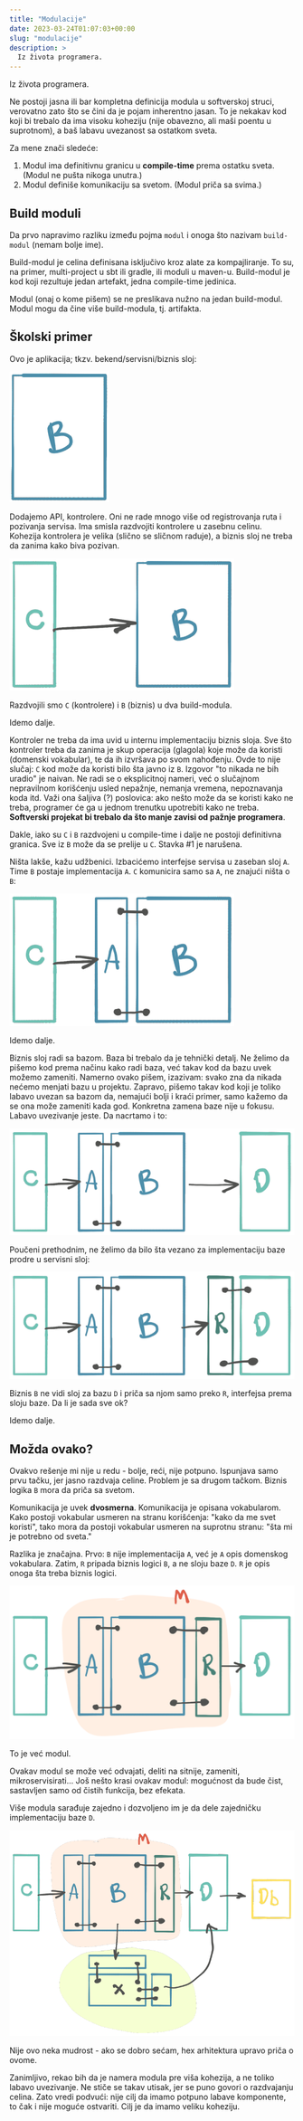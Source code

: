 ```yaml
---
title: "Modulacije"
date: 2023-03-24T01:07:03+00:00
slug: "modulacije"
description: >
  Iz života programera.
---
```


Iz života programera.

Ne postoji jasna ili bar kompletna definicija modula u softverskoj struci, verovatno zato što se čini da je pojam  inherentno jasan. To je nekakav kod koji bi trebalo da ima visoku koheziju (nije obavezno, ali maši poentu u suprotnom), a baš labavu uvezanost sa ostatkom sveta.

Za mene znači sledeće:

1. Modul ima definitivnu granicu u **compile-time** prema ostatku sveta. (Modul ne pušta nikoga unutra.)
2. Modul definiše komunikaciju sa svetom. (Modul priča sa svima.)

## Build moduli

Da prvo napravimo razliku između pojma `modul` i onoga što nazivam `build-modul` (nemam bolje ime).

Build-modul je celina definisana isključivo kroz alate za kompajliranje. To su, na primer, multi-project u sbt ili gradle, ili moduli u maven-u. Build-modul je kod koji rezultuje jedan artefakt, jedna compile-time jedinica.

Modul (onaj o kome pišem) se ne preslikava nužno na jedan build-modul. Modul mogu da čine više build-modula, tj. artifakta.

## Školski primer

Ovo je aplikacija; tkzv. bekend/servisni/biznis sloj:

![](m1.png)

Dodajemo API, kontrolere. Oni ne rade mnogo više od registrovanja ruta i pozivanja servisa. Ima smisla razdvojiti kontrolere u zasebnu celinu. Kohezija kontrolera je velika (slično se sličnom raduje), a biznis sloj ne treba da zanima kako biva pozivan.

![](m2.png)

Razdvojili smo `C` (kontrolere) i `B` (biznis) u dva build-modula.

Idemo dalje.

Kontroler ne treba da ima uvid u internu implementaciju biznis sloja. Sve što kontroler treba da zanima je skup operacija (glagola) koje može da koristi (domenski vokabular), te da ih izvršava po svom nahođenju. Ovde to nije slučaj: `C` kod može da koristi bilo šta javno iz `B`. Izgovor "to nikada ne bih uradio" je naivan. Ne radi se o eksplicitnoj nameri, već o slučajnom nepravilnom korišćenju usled nepažnje, nemanja vremena, nepoznavanja koda itd. Važi ona šaljiva (?) poslovica: ako nešto može da se koristi kako ne treba, programer će ga u jednom trenutku upotrebiti kako ne treba. **Softverski projekat bi trebalo da što manje zavisi od pažnje programera**.

Dakle, iako su `C` i `B` razdvojeni u compile-time i dalje ne postoji definitivna granica. Sve iz `B` može da se prelije u `C`. Stavka #1 je narušena.

Ništa lakše, kažu udžbenici. Izbacićemo interfejse servisa u zaseban sloj `A`. Time `B` postaje implementacija `A`. `C` komunicira samo sa `A`, ne znajući ništa o `B`:

![](m3.png)

Idemo dalje.

Biznis sloj radi sa bazom. Baza bi trebalo da je tehnički detalj. Ne želimo da pišemo kod prema načinu kako radi baza, već takav kod da bazu uvek možemo zameniti. Namerno ovako pišem, izazivam: svako zna da nikada nećemo menjati bazu u projektu. Zapravo, pišemo takav kod koji je toliko labavo uvezan sa bazom da, nemajući bolji i kraći primer, samo kažemo da se ona može zameniti kada god. Konkretna zamena baze nije u fokusu. Labavo uvezivanje jeste. Da nacrtamo i to:

![](m4.png)

Poučeni prethodnim, ne želimo da bilo šta vezano za implementaciju baze prodre u servisni sloj:

![](m5.png)

Biznis `B` ne vidi sloj za bazu `D` i priča sa njom samo preko `R`, interfejsa prema sloju baze. Da li je sada sve ok?

Idemo dalje.

## Možda ovako?

Ovakvo rešenje mi nije u redu - bolje, reći, nije potpuno. Ispunjava samo prvu tačku, jer jasno razdvaja celine. Problem je sa drugom tačkom. Biznis logika `B` mora da priča sa svetom.

Komunikacija je uvek **dvosmerna**. Komunikacija je opisana vokabularom. Kako postoji vokabular usmeren na stranu korišćenja: "kako da me svet koristi", tako mora da postoji vokabular usmeren na suprotnu stranu: "šta mi je potrebno od sveta."

Razlika je značajna. Prvo: `B` nije implementacija `A`, već je `A` opis domenskog vokabulara. Zatim, `R` pripada biznis logici `B`, a ne sloju baze `D`. `R` je opis onoga šta treba biznis logici.

![](m6.png)

To je već modul.

Ovakav modul se može već odvajati, deliti na sitnije, zameniti, mikroservisirati... Još nešto krasi ovakav modul: mogućnost da bude čist, sastavljen samo od čistih funkcija, bez efekata.

Više modula sarađuje zajedno i dozvoljeno im je da dele zajedničku implementaciju baze `D`.

![](m7.png)

Nije ovo neka mudrost - ako se dobro sećam, hex arhitektura upravo priča o ovome.

Zanimljivo, rekao bih da je namera modula pre viša kohezija, a ne toliko labavo uvezivanje. Ne stiče se takav utisak, jer se puno govori o razdvajanju celina. Zato vredi podvući: nije cilj da imamo potpuno labave komponente, to čak i nije moguće ostvariti. Cilj je da imamo veliku koheziju.
